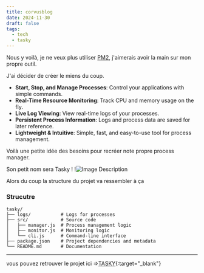 ```yaml
---
title: corvusblog
date: 2024-11-30
draft: false
tags:
  - tech
  - tasky
---
```

Nous y voilà, je ne veux plus utiliser [PM2](https://pm2.keymetrics.io/), j'aimerais avoir la main sur mon propre outil.

J'ai décider de créer le miens du coup.

- **Start, Stop, and Manage Processes**: Control your applications with simple commands.
- **Real-Time Resource Monitoring**: Track CPU and memory usage on the fly.
- **Live Log Viewing**: View real-time logs of your processes.
- **Persistent Process Information**: Logs and process data are saved for later reference.
- **Lightweight & Intuitive**: Simple, fast, and easy-to-use tool for process management.

Voilà une petite idée des besoins pour recréer note propre process manager.

Son petit nom sera Tasky !
!![Image Description](https://tashikomaaa.github.io/corvusblog/images/logo.png)


Alors du coup la structure du projet va ressembler à ça 

### Strucutre

```
tasky/
├── logs/           # Logs for processes
├── src/            # Source code
│   ├── manager.js  # Process management logic
│   ├── monitor.js  # Monitoring logic
│   └── cli.js      # Command-line interface
├── package.json    # Project dependencies and metadata
└── README.md       # Documentation
```


---

vous pouvez retrouver le projet ici =>[TASKY](https://github.com/tashikomaaa/tasky){:target="_blank"}